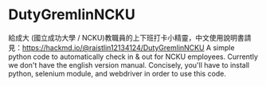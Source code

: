 # DutyGremlinNCKU

給成大 (國立成功大學 / NCKU)教職員的上下班打卡小精靈，中文使用說明書請見：https://hackmd.io/@raistlin12134124/DutyGremlinNCKU
A simple python code to automatically check in &amp; out for NCKU employees. Currently we don't have the english version manual. Concisely, you'll have to install python, selenium module, and webdriver in order to use this code.
